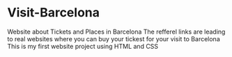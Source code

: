 # Visit-Barcelona
Website about Tickets and Places in Barcelona
The refferel links are leading to real websites where you can buy your tickest for your visit to Barcelona
This is my first website project using HTML and CSS
